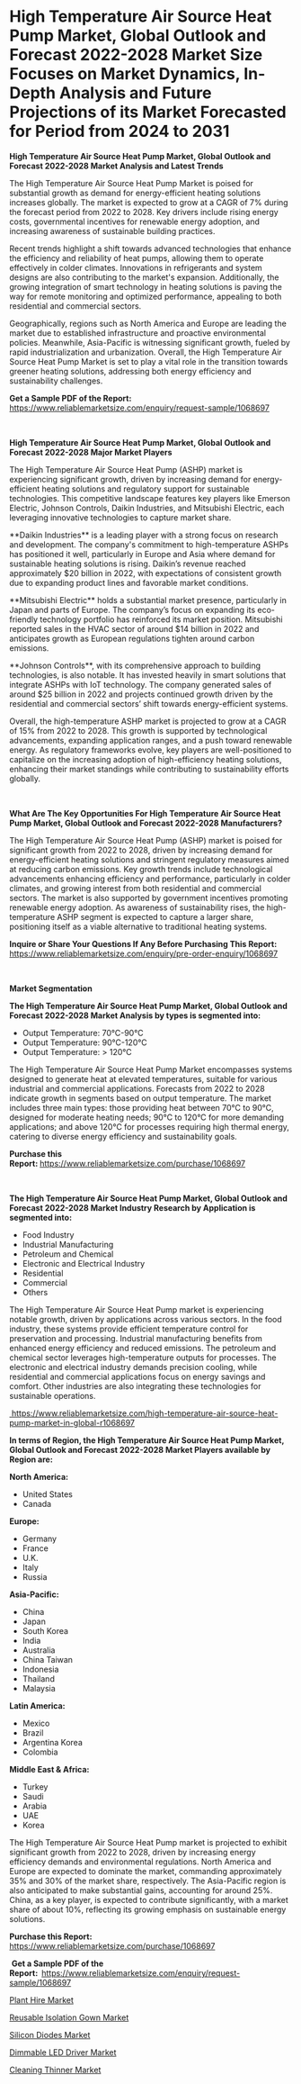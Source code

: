 <p><h1>High Temperature Air Source Heat Pump Market, Global Outlook and Forecast 2022-2028 Market Size Focuses on Market Dynamics, In-Depth Analysis and Future Projections of its Market Forecasted for Period from 2024 to 2031</h1></p><p><strong>High Temperature Air Source Heat Pump Market, Global Outlook and Forecast 2022-2028 Market Analysis and Latest Trends</strong></p>
<p><p>The High Temperature Air Source Heat Pump Market is poised for substantial growth as demand for energy-efficient heating solutions increases globally. The market is expected to grow at a CAGR of 7% during the forecast period from 2022 to 2028. Key drivers include rising energy costs, governmental incentives for renewable energy adoption, and increasing awareness of sustainable building practices.</p><p>Recent trends highlight a shift towards advanced technologies that enhance the efficiency and reliability of heat pumps, allowing them to operate effectively in colder climates. Innovations in refrigerants and system designs are also contributing to the market's expansion. Additionally, the growing integration of smart technology in heating solutions is paving the way for remote monitoring and optimized performance, appealing to both residential and commercial sectors.</p><p>Geographically, regions such as North America and Europe are leading the market due to established infrastructure and proactive environmental policies. Meanwhile, Asia-Pacific is witnessing significant growth, fueled by rapid industrialization and urbanization. Overall, the High Temperature Air Source Heat Pump Market is set to play a vital role in the transition towards greener heating solutions, addressing both energy efficiency and sustainability challenges.</p></p>
<p><strong>Get a Sample PDF of the Report:&nbsp;</strong> <a href="https://www.reliablemarketsize.com/enquiry/request-sample/1068697">https://www.reliablemarketsize.com/enquiry/request-sample/1068697</a></p>
<p>&nbsp;</p>
<p><strong>High Temperature Air Source Heat Pump Market, Global Outlook and Forecast 2022-2028 Major Market Players</strong></p>
<p><p>The High Temperature Air Source Heat Pump (ASHP) market is experiencing significant growth, driven by increasing demand for energy-efficient heating solutions and regulatory support for sustainable technologies. This competitive landscape features key players like Emerson Electric, Johnson Controls, Daikin Industries, and Mitsubishi Electric, each leveraging innovative technologies to capture market share.</p><p>**Daikin Industries** is a leading player with a strong focus on research and development. The company's commitment to high-temperature ASHPs has positioned it well, particularly in Europe and Asia where demand for sustainable heating solutions is rising. Daikin’s revenue reached approximately $20 billion in 2022, with expectations of consistent growth due to expanding product lines and favorable market conditions.</p><p>**Mitsubishi Electric** holds a substantial market presence, particularly in Japan and parts of Europe. The company’s focus on expanding its eco-friendly technology portfolio has reinforced its market position. Mitsubishi reported sales in the HVAC sector of around $14 billion in 2022 and anticipates growth as European regulations tighten around carbon emissions.</p><p>**Johnson Controls**, with its comprehensive approach to building technologies, is also notable. It has invested heavily in smart solutions that integrate ASHPs with IoT technology. The company generated sales of around $25 billion in 2022 and projects continued growth driven by the residential and commercial sectors’ shift towards energy-efficient systems.</p><p>Overall, the high-temperature ASHP market is projected to grow at a CAGR of 15% from 2022 to 2028. This growth is supported by technological advancements, expanding application ranges, and a push toward renewable energy. As regulatory frameworks evolve, key players are well-positioned to capitalize on the increasing adoption of high-efficiency heating solutions, enhancing their market standings while contributing to sustainability efforts globally.</p></p>
<p>&nbsp;</p>
<p><strong>What Are The Key Opportunities For High Temperature Air Source Heat Pump Market, Global Outlook and Forecast 2022-2028 Manufacturers?</strong></p>
<p><p>The High Temperature Air Source Heat Pump (ASHP) market is poised for significant growth from 2022 to 2028, driven by increasing demand for energy-efficient heating solutions and stringent regulatory measures aimed at reducing carbon emissions. Key growth trends include technological advancements enhancing efficiency and performance, particularly in colder climates, and growing interest from both residential and commercial sectors. The market is also supported by government incentives promoting renewable energy adoption. As awareness of sustainability rises, the high-temperature ASHP segment is expected to capture a larger share, positioning itself as a viable alternative to traditional heating systems.</p></p>
<p><strong>Inquire or Share Your Questions If Any Before Purchasing This Report:</strong> <a href="https://www.reliablemarketsize.com/enquiry/pre-order-enquiry/1068697">https://www.reliablemarketsize.com/enquiry/pre-order-enquiry/1068697</a></p>
<p>&nbsp;</p>
<p><strong>Market Segmentation</strong></p>
<p><strong>The High Temperature Air Source Heat Pump Market, Global Outlook and Forecast 2022-2028 Market Analysis by types is segmented into:</strong></p>
<p><ul><li>Output Temperature: 70°C-90°C</li><li>Output Temperature: 90°C-120°C</li><li>Output Temperature: > 120°C</li></ul></p>
<p><p>The High Temperature Air Source Heat Pump Market encompasses systems designed to generate heat at elevated temperatures, suitable for various industrial and commercial applications. Forecasts from 2022 to 2028 indicate growth in segments based on output temperature. The market includes three main types: those providing heat between 70°C to 90°C, designed for moderate heating needs; 90°C to 120°C for more demanding applications; and above 120°C for processes requiring high thermal energy, catering to diverse energy efficiency and sustainability goals.</p></p>
<p><strong>Purchase this Report:&nbsp;</strong><a href="https://www.reliablemarketsize.com/purchase/1068697">https://www.reliablemarketsize.com/purchase/1068697</a></p>
<p>&nbsp;</p>
<p><strong>The High Temperature Air Source Heat Pump Market, Global Outlook and Forecast 2022-2028 Market Industry Research by Application is segmented into:</strong></p>
<p><ul><li>Food Industry</li><li>Industrial Manufacturing</li><li>Petroleum and Chemical</li><li>Electronic and Electrical Industry</li><li>Residential</li><li>Commercial</li><li>Others</li></ul></p>
<p><p>The High Temperature Air Source Heat Pump market is experiencing notable growth, driven by applications across various sectors. In the food industry, these systems provide efficient temperature control for preservation and processing. Industrial manufacturing benefits from enhanced energy efficiency and reduced emissions. The petroleum and chemical sector leverages high-temperature outputs for processes. The electronic and electrical industry demands precision cooling, while residential and commercial applications focus on energy savings and comfort. Other industries are also integrating these technologies for sustainable operations.</p></p>
<p><a href="https://www.reliablemarketsize.com/high-temperature-air-source-heat-pump-market-in-global-r1068697">&nbsp;https://www.reliablemarketsize.com/high-temperature-air-source-heat-pump-market-in-global-r1068697</a></p>
<p><strong>In terms of Region, the High Temperature Air Source Heat Pump Market, Global Outlook and Forecast 2022-2028 Market Players available by Region are:</strong></p>
<p>
    <p> <strong> North America: </strong>
        <ul>
            <li>United States</li>
            <li>Canada</li>
        </ul>
        </p> 
    <p> <strong> Europe: </strong>
        <ul>
            <li>Germany</li>
            <li>France</li>
            <li>U.K.</li>
            <li>Italy</li>
            <li>Russia</li>
        </ul>
        </p> 
    <p> <strong> Asia-Pacific: </strong>
        <ul>
            <li>China</li>
            <li>Japan</li>
            <li>South Korea</li>
            <li>India</li>
            <li>Australia</li>
            <li>China Taiwan</li>
            <li>Indonesia</li>
            <li>Thailand</li>
            <li>Malaysia</li>
        </ul>
        </p> 
    <p> <strong> Latin America: </strong>
        <ul>
            <li>Mexico</li>
            <li>Brazil</li>
            <li>Argentina Korea</li>
            <li>Colombia</li>
        </ul>
        </p> 
    <p> <strong> Middle East & Africa: </strong>
        <ul>
            <li>Turkey</li>
            <li>Saudi</li>
            <li>Arabia</li>
            <li>UAE</li>
            <li>Korea</li>
        </ul>
    </p>
    </p>
<p><p>The High Temperature Air Source Heat Pump market is projected to exhibit significant growth from 2022 to 2028, driven by increasing energy efficiency demands and environmental regulations. North America and Europe are expected to dominate the market, commanding approximately 35% and 30% of the market share, respectively. The Asia-Pacific region is also anticipated to make substantial gains, accounting for around 25%. China, as a key player, is expected to contribute significantly, with a market share of about 10%, reflecting its growing emphasis on sustainable energy solutions.</p></p>
<p><strong>Purchase this Report: </strong><a href="https://www.reliablemarketsize.com/purchase/1068697">https://www.reliablemarketsize.com/purchase/1068697</a></p>
<p>&nbsp;<strong>Get a Sample PDF of the Report:&nbsp;&nbsp;</strong><a href="https://www.reliablemarketsize.com/enquiry/request-sample/1068697">https://www.reliablemarketsize.com/enquiry/request-sample/1068697</a></p>
<p><strong></strong></p>
<p><p><a href="https://www.linkedin.com/pulse/global-plant-hire-market-trends-forecasts-strategic-analysis-hyi0e?trackingId=VbX5PwhbToum1rqR7ilLAg%3D%3D">Plant Hire Market</a></p><p><a href="https://www.linkedin.com/pulse/reusable-isolation-gown-market-overview-global-trends-cxhde?trackingId=kr%2FIFaQURIedn2CGprELhw%3D%3D">Reusable Isolation Gown Market</a></p><p><a href="https://medium.com/@ruth.murray9056/the-global-market-overview-of-the-silicon-diodes-market-provides-a-unique-perspective-on-the-key-834477ab04d4">Silicon Diodes Market</a></p><p><a href="https://medium.com/@ruth.murray9056/this-report-aims-to-deliver-an-in-depth-analysis-of-the-global-dimmable-led-driver-market-offering-86f783c8ad4f?postPublishedType=initial">Dimmable LED Driver Market</a></p><p><a href="https://issuu.com/reportprime-2/docs/cleaning-thinner-market-size-2030.p_7a31c0c7cf9494">Cleaning Thinner Market</a></p></p>